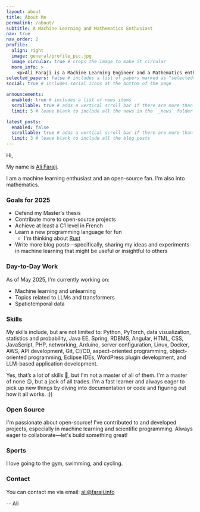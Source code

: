 ```yaml
---
layout: about
title: About Me
permalink: /about/
subtitle: A Machine Learning and Mathematics Enthusiast
nav: true
nav_order: 2
profile:
  align: right
  image: general/profile_pic.jpg
  image_circular: true # crops the image to make it circular
  more_info: >
    <p>Ali Faraji is a Machine Learning Engineer and a Mathematics enthusiast based in Toronto, ON, Canada.</p>
selected_papers: false # includes a list of papers marked as "selected={true}"
social: true # includes social icons at the bottom of the page

announcements:
  enabled: true # includes a list of news items
  scrollable: true # adds a vertical scroll bar if there are more than 3 news items
  limit: 5 # leave blank to include all the news in the `_news` folder

latest_posts:
  enabled: false
  scrollable: true # adds a vertical scroll bar if there are more than 3 new posts items
  limit: 3 # leave blank to include all the blog posts
---
```



Hi,

My name is [Ali Faraji](https://faraji.info/).

I am a machine learning enthusiast and an open-source fan. I'm also into mathematics.

### Goals for 2025

- Defend my Master's thesis
- Contribute more to open-source projects
- Achieve at least a C1 level in French
- Learn a new programming language for fun
  - I'm thinking about [Rust](https://www.rust-lang.org/)
- Write more blog posts—specifically, sharing my ideas and experiments in machine learning that might be useful or insightful to others

### Day-to-Day Work

As of May 2025, I'm currently working on:

- Machine learning and unlearning  
- Topics related to LLMs and transformers  
- Spatiotemporal data

### Skills

My skills include, but are not limited to: Python, PyTorch, data visualization, statistics and probability, Java EE, Spring, RDBMS, Angular, HTML, CSS, JavaScript, PHP, networking, Arduino, server configuration, Linux, Docker, AWS, API development, Git, CI/CD, aspect-oriented programming, object-oriented programming, Eclipse IDEs, WordPress plugin development, and LLM-based application development.

Yes, that’s a lot of skills 🤯, but I'm not a master of all of them. I'm a master of none 😏, but a jack of all trades. I'm a fast learner and always eager to pick up new things by diving into documentation or code and figuring out how it all works. :))

### Open Source

I'm passionate about open-source! I've contributed to and developed projects, especially in machine learning and scientific programming. Always eager to collaborate—let's build something great!

### Sports

I love going to the gym, swimming, and cycling.

### Contact

You can contact me via email: [ali@faraji.info](mailto:ali@faraji.info)

-- Ali
